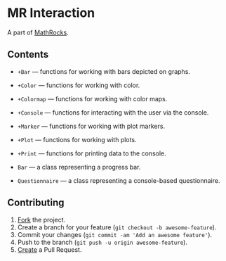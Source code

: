 # MR Interaction

A part of [MathRocks](https://github.com/MathRocks/MathRocks).

## Contents

* `+Bar` — functions for working with bars depicted on graphs.

* `+Color` — functions for working with color.

* `+Colormap` — functions for working with color maps.

* `+Console` — functions for interacting with the user via the console.

* `+Marker` — functions for working with plot markers.

* `+Plot` — functions for working with plots.

* `+Print` — functions for printing data to the console.

* `Bar` — a class representing a progress bar.

* `Questionnaire` — a class representing a console-based questionnaire.

## Contributing

1. [Fork](https://help.github.com/articles/fork-a-repo) the project.
2. Create a branch for your feature (`git checkout -b awesome-feature`).
3. Commit your changes (`git commit -am 'Add an awesome feature'`).
4. Push to the branch (`git push -u origin awesome-feature`).
5. [Create](https://help.github.com/articles/creating-a-pull-request)
   a Pull Request.
